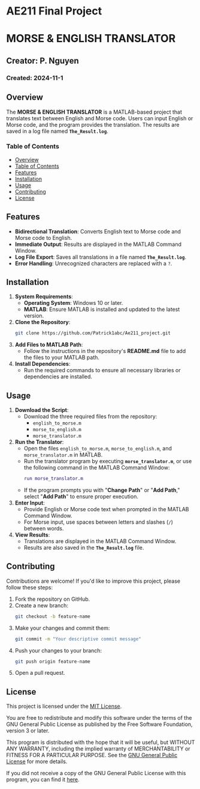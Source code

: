 # **AE211 Final Project**

# **MORSE & ENGLISH TRANSLATOR**

## Creator: P. Nguyen
### Created: 2024-11-1

## Overview

The **MORSE & ENGLISH TRANSLATOR** is a MATLAB-based project that translates text between English and Morse code. Users can input English or Morse code, and the program provides the translation. The results are saved in a log file named **`The_Result.log`**.  

### Table of Contents
  - [Overview](#overview)
  - [Table of Contents](#table-of-contents)
  - [Features](#features)
  - [Installation](#installation)
  - [Usage](#usage)
  - [Contributing](#contributing)
  - [License](#license)

## Features

- **Bidirectional Translation**: Converts English text to Morse code and Morse code to English.
- **Immediate Output**: Results are displayed in the MATLAB Command Window.
- **Log File Export**: Saves all translations in a file named **`The_Result.log`**.
- **Error Handling**: Unrecognized characters are replaced with a `?`.

## Installation
1. **System Requirements**:
    - **Operating System**: Windows 10 or later.
    - **MATLAB**: Ensure MATLAB is installed and updated to the latest version.
2. **Clone the Repository**:
    ```bash
    git clone https://github.com/Patrick1abc/Ae211_project.git
    ```
3. **Add Files to MATLAB Path**:
    - Follow the instructions in the repository's **README.md** file to add the files to your MATLAB path.
4. **Install Dependencies**:
    - Run the required commands to ensure all necessary libraries or dependencies are installed.

## Usage
1. **Download the Script**:
    - Download the three required files from the repository:
        - `english_to_morse.m`
        - `morse_to_english.m`
        - `morse_translator.m`
2. **Run the Translator**:
    - Open the files `english_to_morse.m`, `morse_to_english.m`, and `morse_translator.m` in MATLAB.
    - Run the translator program by executing **`morse_translator.m`**, or use the following command in the MATLAB Command Window:
        ```matlab
        run morse_translator.m
        ```
    - If the program prompts you with "**Change Path**" or "**Add Path**," select "**Add Path**" to ensure proper execution.
3. **Enter Input**:
    - Provide English or Morse code text when prompted in the MATLAB Command Window.
    - For Morse input, use spaces between letters and slashes (`/`) between words.
4. **View Results**:
    - Translations are displayed in the MATLAB Command Window.
    - Results are also saved in the **`The_Result.log`** file.

## Contributing

Contributions are welcome! If you'd like to improve this project, please follow these steps:

1. Fork the repository on GitHub.
2. Create a new branch:
    ```bash
    git checkout -b feature-name
    ```
3. Make your changes and commit them:
    ```bash
    git commit -m "Your descriptive commit message"
    ```
4. Push your changes to your branch:
    ```bash
    git push origin feature-name
    ```
5. Open a pull request.

## License

This project is licensed under the [MIT License](LICENSE).

You are free to redistribute and modify this software under the terms of the GNU General Public License as published by the Free Software Foundation, version 3 or later.

This program is distributed with the hope that it will be useful, but WITHOUT ANY WARRANTY, including the implied warranty of MERCHANTABILITY or FITNESS FOR A PARTICULAR PURPOSE. See the [GNU General Public License](https://www.gnu.org/licenses/) for more details.

If you did not receive a copy of the GNU General Public License with this program, you can find it [here](https://www.gnu.org/licenses/).

